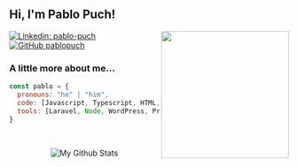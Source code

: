 <h2> Hi, I'm Pablo Puch!</h2>

<img align='right' src="https://media.giphy.com/media/M9gbBd9nbDrOTu1Mqx/giphy.gif" width="230">

<!-- <p><em>Programmer and developer in Artificial Intelligence & Big Data</em></p> -->

[![Linkedin: pablo-puch](https://img.shields.io/badge/-pablopuch-blue?style=flat-square&logo=Linkedin&logoColor=white&link=https://www.linkedin.com/in/pablo-puch/)](https://www.linkedin.com/in/pablo-puch/)
[![GitHub pablopuch](https://img.shields.io/github/followers/pablopuch?label=follow&style=social)](https://github.com/pablopuch)


### A little more about me...  

```javascript
const pablo = {
  pronouns: "he" | "him",
  code: [Javascript, Typescript, HTML, CSS, Python, Java, PHP],
  tools: [Laravel, Node, WordPress, Prestashop, Docker, Colab, React],
}
```

<!--
<img align="left" src="https://media.giphy.com/media/SWoSkN6DxTszqIKEqv/giphy.gif" alt="Coder GIF" width="400" height="300">
-->

<br>
<p align="center">
<img align="center" src="https://github-readme-stats.vercel.app/api/top-langs/?username=pablopuch&layout=compact&theme=radical" alt="My Github Stats">
</p>






